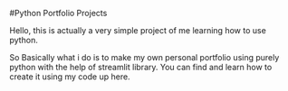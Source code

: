 #Python Portfolio Projects

Hello, this is actually a very simple project of me learning how to use python.

So Basically what i do is to make my own personal portfolio using purely python with the help of streamlit library.
You can find and learn how to create it using my code up here.

